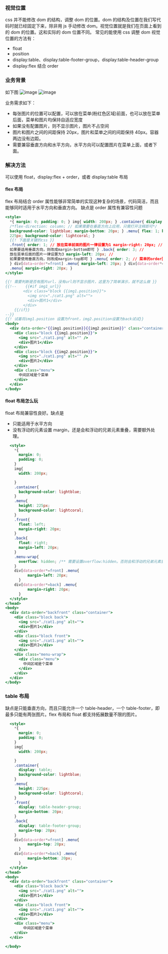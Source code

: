 ### 视觉位置

css 并不能修改 dom 的结构，调整 dom 的位置。dom 的结构及位置在我们写代码时就已经固定下来，除非用 js 手动修改 dom。视觉位置就是我们在页面上看到的 dom 的位置。这和实际的 dom 位置不同。
常见的能使用 css 调整 dom 视觉位置的方法有：

- float
- position
- display:table、display:table-footer-group，display:table-header-group
- display:flex 结合 order

### 业务背景

如下图
![image](../../imgs/css-order.jpg)
![image](../../imgs/css-order2.jpg)

业务需求如下：

- 每张图片的位置可以配置，可以放在菜单(粉红色区域)前面，也可以放在菜单后面，菜单和图片均保持自适应宽度
- 如果没有配置图片，则不显示图片，图片不占空间
- 图片和图片之间的间距保持 20px，图片和菜单之间的间距保持 40px。容器两边没有边距。
- 需要兼容垂直方向和水平方向，水平方向可以配置图片在菜单上面，或者下面。

### 解决方法

可以使用 float，display:flex + order，或者 display:table 布局

#### flex 布局

flex 布局结合 order 属性能够非常简单的实现这种复杂的场景，代码简洁，而且能够同时适用于水平方向和垂直方向。
缺点是 order 属性有兼容性问题

```handlebars
<style>
  *{ margin: 0; padding: 0; } img{ width: 200px; } .container{ display: flex;
  /*flex-direction: column; // 如果需要在垂直方向上应用，只需打开注释即可*/
  background-color: lightblue; margin-bottom: 20px; } .menu{ flex: 1; height:
  225px; background-color: lightcoral; }
  {{! 下面是关键的css }}
  .front{ order: 1; // 放在菜单前面的图片一律设置为1 margin-right: 20px; //
  如果要适用垂直方向，则改成margin-bottom即可 } .back{ order: 3; //
  放在菜单后面的图片一律设置为3 margin-left: 20px; //
  如果要使用垂直方向，则改成margin-top即可 } .menu{ order: 2; // 菜单的order固定
  } div[data-order*=front] .menu{ margin-left: 20px; } div[data-order*=back]
  .menu{ margin-right: 20px; }
</style>

{{! 需要判断是否有图片url，没有url则不显示图片，这里为了简单演示，就不这么做 }}
{{!--    {{#if img1_url}}
        <div class="block {{img1.position}}">
          <img src="./cat1.png" alt="">
          <div>图片1</div>
        </div>
    {{/if}}
--}}
{{! 试着将img1.position 设置为front，img2.position设置为back试试}}
<body>
  <div data-order="{{img1.position}}{{img2.position}}" class="container">
    <div class="block {{img1.position}}">
      <img src="./cat1.png" alt="" />
      <div>图片1</div>
    </div>
    <div class="block {{img2.position}}">
      <img src="./cat1.png" alt="" />
      <div>图片2</div>
    </div>
    <div class="menu">
      中间区域是个菜单
    </div>
  </div>
</body>
```

#### float 布局怎么玩

float 布局兼容性良好。缺点是

- 只能适用于水平方向
- 没有浮动的元素设置 margin，还是会和浮动的兄弟元素重叠，需要额外处理。

```handlebars
  <style>
    *{
      margin: 0;
      padding: 0;
    }
    img{
      width: 200px;

    }
    .container{
      background-color: lightblue;
    }
    .menu{
      height: 225px;
      background-color: lightcoral;
    }
    .front{
      float: left;
      margin-right: 20px;
    }
    .back{
      float: right;
      margin-left: 20px;
    }
    .menu-wrap{
      overflow: hidden; /** 需要设置overflow:hidden。否则会和浮动的兄弟元素重叠，详情可了解BFC **/
    }
    div[data-order*=front] .menu{
		  margin-left: 20px;
	  }
    div[data-order*=back] .menu{
		  margin-right: 20px;
	  }
  </style>
</head>
<body>
  <div data-order="backfront" class="container">
    <div class="block back">
      <img src="./cat1.png" alt="">
      <div>图片1</div>
    </div>
    <div class="block front">
      <img src="./cat1.png" alt="">
      <div>图片2</div>
    </div>
    <div class="menu-wrap">
      <div class="menu">
        中间区域是个菜单
      </div>
    </div>
  </div>
</body>
```

### table 布局

缺点是只能垂直方向，而且只能允许一个 table-header，一个 table-footer，即最多只能有两张图片。flex 布局和 float 都支持拓展数量不限的图片。

```handlebars
  <style>
    *{
      margin: 0;
      padding: 0;
    }
    img{
      width: 200px;

    }
    .container{
      display: table;
      background-color: lightblue;
    }
    .menu{
      height: 225px;
      background-color: lightcoral;
    }
    .front{
      display: table-header-group;
      margin-bottom: 20px;
    }
    .back{
      display: table-footer-group;
      margin-top: 20px;
    }
    div[data-order*=front] .menu{
		  margin-top: 20px;
	  }
    div[data-order*=back] .menu{
		  margin-bottom: 20px;
	  }
  </style>
</head>
<body>
  <div data-order="backfront" class="container">
    <div class="block back">
      <img src="./cat1.png" alt="">
      <div>图片1</div>
    </div>
    <div class="block front">
      <img src="./cat1.png" alt="">
      <div>图片2</div>
    </div>
    <div class="menu">
        中间区域是个菜单
    </div>
  </div>

</body>
```
